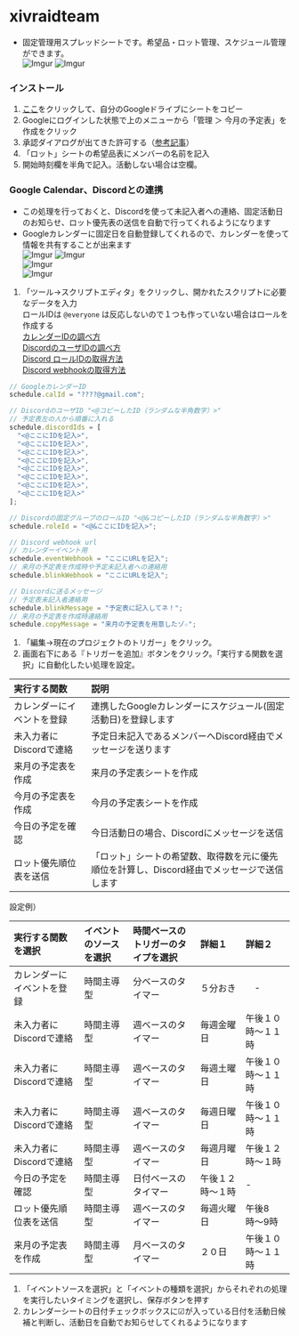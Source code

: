 # xivraidteam
- 固定管理用スプレッドシートです。希望品・ロット管理、スケジュール管理ができます。  
![Imgur](https://i.imgur.com/mzQrCJZ.png)
![Imgur](https://i.imgur.com/NwEkyTU.png)

### インストール
1. [ここ](https://docs.google.com/spreadsheets/d/1Q5FFsnICgQLiwUqzaLrHTg1B_tGYZ04QsYjYEm9WPEQ/copy)をクリックして、自分のGoogleドライブにシートをコピー
1. Googleにログインした状態で上のメニューから「管理 ＞ 今月の予定表」を作成をクリック
1. 承認ダイアログが出てきた許可する（[参考記事](https://www.virment.com/step-allow-google-apps-script/)）
1. 「ロット」シートの希望品表にメンバーの名前を記入
1. 開始時刻欄を半角で記入。活動しない場合は空欄。

### Google Calendar、Discordとの連携
- この処理を行っておくと、Discordを使って未記入者への連絡、固定活動日のお知らせ、ロット優先表の送信を自動で行ってくれるようになります
- Googleカレンダーに固定日を自動登録してくれるので、カレンダーを使って情報を共有することが出来ます  
![Imgur](https://i.imgur.com/9inwkvs.png) ![Imgur](https://i.imgur.com/frkUnmw.png)  
![Imgur](https://i.imgur.com/NWnksCE.png)  
![Imgur](https://i.imgur.com/jtwAT4F.png)  

1. 「ツール→スクリプトエディタ」をクリックし、開かれたスクリプトに必要なデータを入力  
  ロールIDは `@everyone` は反応しないので１つも作っていない場合はロールを作成する  
  [カレンダーIDの調べ方](https://support.google.com/a/answer/1626902?hl=ja)  
  [DiscordのユーザIDの調べ方](https://support.discordapp.com/hc/ja/articles/206346498-%E3%83%A6%E3%83%BC%E3%82%B6%E3%83%BC-%E3%82%B5%E3%83%BC%E3%83%90%E3%83%BC-%E3%83%A1%E3%83%83%E3%82%BB%E3%83%BC%E3%82%B8ID%E3%81%AF%E3%81%A9%E3%81%93%E3%81%A7%E8%A6%8B%E3%81%A4%E3%81%91%E3%82%89%E3%82%8C%E3%82%8B-)  
  [Discord ロールIDの取得方法](https://discordhelp.net/role-id)  
  [Discord webhookの取得方法](https://support.discordapp.com/hc/ja/articles/228383668-%E3%82%BF%E3%82%A4%E3%83%88%E3%83%AB-Webhooks%E3%81%B8%E3%81%AE%E5%BA%8F%E7%AB%A0)  
```js
// GoogleカレンダーID
schedule.calId = "????@gmail.com";

// DiscordのユーザID "<@コピーしたID（ランダムな半角数字）>"
// 予定表左の人から順番に入れる
schedule.discordIds = [
  "<@ここにIDを記入>",
  "<@ここにIDを記入>",
  "<@ここにIDを記入>", 
  "<@ここにIDを記入>",
  "<@ここにIDを記入>",
  "<@ここにIDを記入>",
  "<@ここにIDを記入>",
  "<@ここにIDを記入>"
];

// Discordの固定グループのロールID "<@&コピーしたID（ランダムな半角数字）>"
schedule.roleId = "<@&ここにIDを記入>";

// Discord webhook url
// カレンダーイベント用
schedule.eventWebhook = "ここにURLを記入";
// 来月の予定表を作成時や予定未記入者への連絡用
schedule.blinkWebhook = "ここにURLを記入";

// Discordに送るメッセージ
// 予定表未記入者連絡用
schedule.blinkMessage = "予定表に記入してネ！";
// 来月の予定表を作成時連絡用
schedule.copyMessage = "来月の予定表を用意したゾ☆";
```
1. 「編集→現在のプロジェクトのトリガー」をクリック。
1. 画面右下にある『トリガーを追加』ボタンをクリック。「実行する関数を選択」に自動化したい処理を設定。   
  
  | 実行する関数 | 説明 |
  |:-- |:-- |
  |カレンダーにイベントを登録 |連携したGoogleカレンダーにスケジュール(固定活動日)を登録します |
  |未入力者にDiscordで連絡　| 予定日未記入であるメンバーへDiscord経由でメッセージを送ります |
  |来月の予定表を作成 |来月の予定表シートを作成 |  
  |今月の予定表を作成 |今月の予定表シートを作成 | 
  |今日の予定を確認 |今日活動日の場合、Discordにメッセージを送信 | 
  |ロット優先順位表を送信 |「ロット」シートの希望数、取得数を元に優先順位を計算し、Discord経由でメッセージで送信します |

設定例）  
  
  | 実行する関数を選択 | イベントのソースを選択 |時間ベースのトリガーのタイプを選択 |詳細１ |詳細２ |
  |:-- |:-- |:-- |:-- |:-- |
  |カレンダーにイベントを登録 |時間主導型 |分ベースのタイマー |５分おき |　- |
  |未入力者にDiscordで連絡 |時間主導型 |週ベースのタイマー |毎週金曜日 |午後１０時〜１１時 |
  |未入力者にDiscordで連絡 |時間主導型 |週ベースのタイマー |毎週土曜日 |午後１０時〜１１時 |
  |未入力者にDiscordで連絡 |時間主導型 |週ベースのタイマー |毎週日曜日 |午後１０時〜１１時 |
  |未入力者にDiscordで連絡 |時間主導型 |週ベースのタイマー |毎週月曜日 |午後１２時〜１時 |
  |今日の予定を確認 |時間主導型 |日付ベースのタイマー |午後１２時〜１時 |- |
  |ロット優先順位表を送信 |時間主導型 |週ベースのタイマー |毎週火曜日 |午後8時〜9時 |
  |来月の予定表を作成 |時間主導型 |月ベースのタイマー |２０日 |午後１０時〜１１時 |  
  
1. 「イベントソースを選択」と「イベントの種類を選択」からそれぞれの処理を実行したいタイミングを選択し、保存ボタンを押す
1. カレンダーシートの日付チェックボックスに☑が入っている日付を活動日候補と判断し、活動日を自動でお知らせしてくれるようになります
